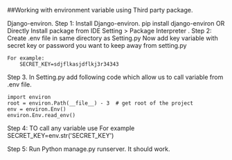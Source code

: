 ##Working with environment variable using Third party package.

Django-environ.
Step 1: Install Django-environ.
    pip install django-environ OR Directly Install package from IDE Setting > Package Interpreter . 
Step 2: Create .env file in same directory as Setting.py 
    Now add key variable with secret key or password you want to keep away from setting.py

    For example:
        SECRET_KEY=sdjflkasjdflkj3r34343 

Step 3. In Setting.py add following code which allow us to call variable from .env file.

    import environ
    root = environ.Path(__file__) - 3  # get root of the project
    env = environ.Env()
    environ.Env.read_env() 

Step 4: TO call any variable use
    For example
    SECRET_KEY=env.str('SECRET_KEY')

Step 5: Run Python manage.py runserver. It should work.